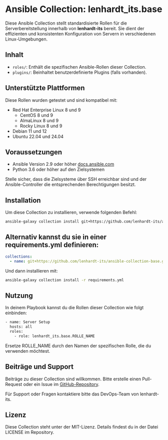 # Ansible Collection: lenhardt_its.base

Diese Ansible Collection stellt standardisierte Rollen für die Serverbereitstellung innerhalb von **lenhardt-its** bereit. Sie dient der effizienten und konsistenten Konfiguration von Servern in verschiedenen Linux-Umgebungen.

## Inhalt

- `roles/`: Enthält die spezifischen Ansible-Rollen dieser Collection.
- `plugins/`: Beinhaltet benutzerdefinierte Plugins (falls vorhanden).

## Unterstützte Plattformen

Diese Rollen wurden getestet und sind kompatibel mit:

- Red Hat Enterprise Linux 8 und 9
  * CentOS 8 und 9
  * AlmaLinux 8 und 9
  * Rocky Linux 8 und 9
- Debian 11 und 12
- Ubuntu 22.04 und 24.04

## Voraussetzungen

- Ansible Version 2.9 oder höher [docs.ansible.com](https://docs.ansible.com/ansible/2.9/installation_guide/intro_installation.html)
- Python 3.6 oder höher auf den Zielsystemen

Stelle sicher, dass die Zielsysteme über SSH erreichbar sind und der Ansible-Controller die entsprechenden Berechtigungen besitzt.

## Installation

Um diese Collection zu installieren, verwende folgenden Befehl:

```bash
ansible-galaxy collection install git+https://github.com/lenhardt-its/ansible-collection-base.git
````

## Alternativ kannst du sie in einer requirements.yml definieren:

```yaml
collections:
  - name: git+https://github.com/lenhardt-its/ansible-collection-base.git
````

Und dann installieren mit:

```bash
ansible-galaxy collection install -r requirements.yml
```

## Nutzung

In deinem Playbook kannst du die Rollen dieser Collection wie folgt einbinden:

```bash
- name: Server Setup
  hosts: all
  roles:
    - role: lenhardt_its.base.ROLLE_NAME
```

Ersetze ROLLE_NAME durch den Namen der spezifischen Rolle, die du verwenden möchtest.

## Beiträge und Support

Beiträge zu dieser Collection sind willkommen. Bitte erstelle einen Pull-Request oder ein Issue im [GitHub-Repository](https://github.com/lenhardt-its/ansible-collection-base).

Für Support oder Fragen kontaktiere bitte das DevOps-Team von lenhardt-its.

## Lizenz

Diese Collection steht unter der MIT-Lizenz. Details findest du in der Datei LICENSE im Repository.